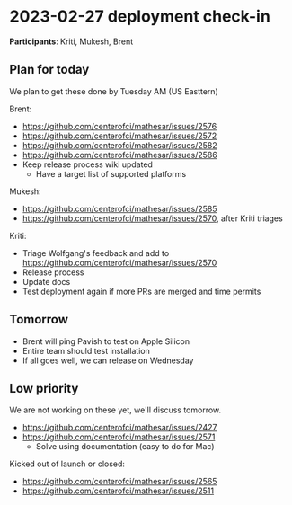 # 2023-02-27 deployment check-in

**Participants**: Kriti, Mukesh, Brent

## Plan for today
We plan to get these done by Tuesday AM (US Easttern)

Brent:

- https://github.com/centerofci/mathesar/issues/2576
- https://github.com/centerofci/mathesar/issues/2572
- https://github.com/centerofci/mathesar/issues/2582
- https://github.com/centerofci/mathesar/issues/2586
- Keep release process wiki updated
    - Have a target list of supported platforms

Mukesh:

- https://github.com/centerofci/mathesar/issues/2585
- https://github.com/centerofci/mathesar/issues/2570, after Kriti triages

Kriti:

- Triage Wolfgang's feedback and add to https://github.com/centerofci/mathesar/issues/2570
- Release process
- Update docs
- Test deployment again if more PRs are merged and time permits

## Tomorrow
- Brent will ping Pavish to test on Apple Silicon
- Entire team should test installation
- If all goes well, we can release on Wednesday

## Low priority
We are not working on these yet, we'll discuss tomorrow.

- https://github.com/centerofci/mathesar/issues/2427
- https://github.com/centerofci/mathesar/issues/2571 
    - Solve using documentation (easy to do for Mac)

Kicked out of launch or closed:

- https://github.com/centerofci/mathesar/issues/2565
- https://github.com/centerofci/mathesar/issues/2511